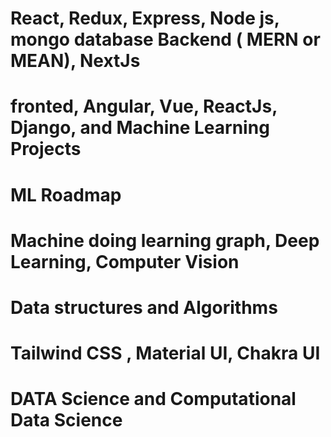 #  React, Redux, Express, Node js, mongo database Backend   ( MERN or MEAN), NextJs
# fronted, Angular, Vue, ReactJs, Django, and Machine Learning Projects
# ML Roadmap

# Machine doing learning graph, Deep Learning, Computer Vision
# Data structures and Algorithms

# Tailwind CSS , Material UI, Chakra UI
# DATA Science and Computational Data Science
